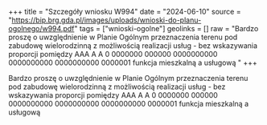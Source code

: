 +++
title = "Szczegóły wniosku W994"
date = "2024-06-10"
source = "https://bip.brg.gda.pl/images/uploads/wnioski-do-planu-ogolnego/w994.pdf"
tags = ["wnioski-ogolne"]
geolinks = []
raw = "Bardzo proszę o uwzględnienie w Planie Ogólnym przeznaczenia terenu pod zabudowę wielorodzinną z możliwością realizacji usług - bez wskazywania proporcji pomiędzy   AAA A A 0 0000000 000000 0000000000 0000000000 0000000000 0000001 funkcja mieszkalną a usługową "
+++

Bardzo proszę o uwzględnienie w Planie Ogólnym przeznaczenia terenu pod
zabudowę wielorodzinną z możliwością realizacji usług - bez wskazywania proporcji pomiędzy 
 AAA A A 0 0000000 000000 0000000000 0000000000 0000000000 0000001
funkcja mieszkalną a usługową



